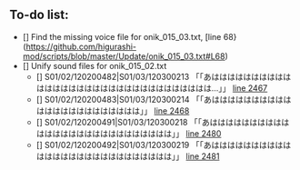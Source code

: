 To-do list:
-----------------------------------------------------------------------------------------
- [] Find the missing voice file for onik_015_03.txt, [line 68}(https://github.com/higurashi-mod/scripts/blob/master/Update/onik_015_03.txt#L68)
- [] Unify sound files for onik_015_02.txt
  - [] S01/02/120200482|S01/03/120300213	「「あはははははははははははははははははははははははははははははははは…」」 [line 2467](https://github.com/higurashi-mod/scripts/blob/master/Update/onik_015_03.txt#L2467)
  - [] S01/02/120200483|S01/03/120300214	「「あははははははははははははははははははははははは」」 [line 2468](https://github.com/higurashi-mod/scripts/blob/master/Update/onik_015_03.txt#L2468)
  - [] S01/02/120200491|S01/03/120300218	「「あははははははははははははははははははははははははははは」」 [line 2480](https://github.com/higurashi-mod/scripts/blob/master/Update/onik_015_03.txt#L2480)
  - [] S01/02/120200492|S01/03/120300219	「「あははははははははははははははははははははははははははは」」 [line 2481](https://github.com/higurashi-mod/scripts/blob/master/Update/onik_015_03.txt#L2481)
